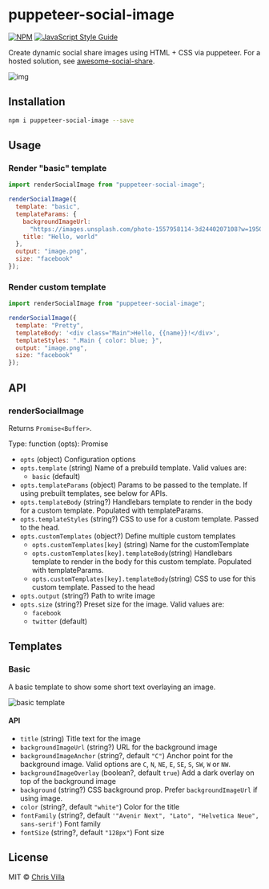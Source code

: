# puppeteer-social-image

[![NPM](https://img.shields.io/npm/v/puppeteer-social-image.svg)](https://www.npmjs.com/package/puppeteer-social-image) [![JavaScript Style Guide](https://img.shields.io/badge/code_style-prettier-brightgreen.svg)](https://prettier.io)

Create dynamic social share images using HTML + CSS via puppeteer. For a hosted solution, see [awesome-social-share](https://github.com/chrisvxd/awesome-social-share).

![img](https://i.ibb.co/PwVm1ky/Artboard.png)

## Installation

```sh
npm i puppeteer-social-image --save
```

## Usage

### Render "basic" template

```js
import renderSocialImage from "puppeteer-social-image";

renderSocialImage({
  template: "basic",
  templateParams: {
    backgroundImageUrl:
      "https://images.unsplash.com/photo-1557958114-3d2440207108?w=1950&q=80",
    title: "Hello, world"
  },
  output: "image.png",
  size: "facebook"
});
```

### Render custom template

```js
import renderSocialImage from "puppeteer-social-image";

renderSocialImage({
  template: "Pretty",
  templateBody: '<div class="Main">Hello, {{name}}!</div>',
  templateStyles: ".Main { color: blue; }",
  output: "image.png",
  size: "facebook"
});
```

## API

### renderSocialImage

Returns `Promise<Buffer>`.

Type: function (opts): Promise

- `opts` (object) Configuration options
- `opts.template` (string) Name of a prebuild template. Valid values are:
  - `basic` (default)
- `opts.templateParams` (object) Params to be passed to the template. If using prebuilt templates, see below for APIs.
- `opts.templateBody` (string?) Handlebars template to render in the body for a custom template. Populated with templateParams.
- `opts.templateStyles` (string?) CSS to use for a custom template. Passed to the head.
- `opts.customTemplates` (object?) Define multiple custom templates
  - `opts.customTemplates[key]` (string) Name for the customTemplate
  - `opts.customTemplates[key].templateBody`(string) Handlebars template to render in the body for this custom template. Populated with templateParams.
  - `opts.customTemplates[key].templateBody`(string) CSS to use for this custom template. Passed to the head
- `opts.output` (string?) Path to write image
- `opts.size` (string?) Preset size for the image. Valid values are:
  - `facebook`
  - `twitter` (default)

## Templates

### Basic

A basic template to show some short text overlaying an image.

![basic template](https://i.ibb.co/pvc16gx/Group.png)

#### API

- `title` (string) Title text for the image
- `backgroundImageUrl` (string?) URL for the background image
- `backgroundImageAnchor` (string?, default `"C"`) Anchor point for the background image. Valid options are `C`, `N`, `NE`, `E`, `SE`, `S`, `SW`, `W` or `NW`.
- `backgroundImageOverlay` (boolean?, default `true`) Add a dark overlay on top of the background image
- `background` (string?) CSS background prop. Prefer `backgroundImageUrl` if using image.
- `color` (string?, default `"white"`) Color for the title
- `fontFamily` (string?, default `'"Avenir Next", "Lato", "Helvetica Neue", sans-serif'`) Font family
- `fontSize` (string?, default `"128px"`) Font size

## License

MIT © [Chris Villa](http://www.chrisvilla.co.uk)
